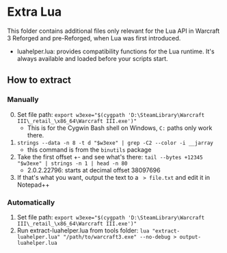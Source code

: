 # Extra Lua

This folder contains additional files only relevant for the Lua API in Warcraft 3 Reforged and pre-Reforged, when Lua was first introduced.

- luahelper.lua: provides compatibility functions for the Lua runtime. It's always available and loaded before your scripts start.

## How to extract

### Manually

0. Set file path: `export w3exe="$(cygpath 'D:\SteamLibrary\Warcraft III\_retail_\x86_64\Warcraft III.exe')"`
   - This is for the Cygwin Bash shell on Windows, `C:` paths only work there.
1. `strings --data -n 8 -t d "$w3exe" | grep -C2 --color -i __jarray`
   - this command is from the `binutils` package
2. Take the first offset +- and see what's there: `tail --bytes +12345 "$w3exe" | strings -n 1 | head -n 80`
	- 2.0.2.22796: starts at decimal offset 38097696
3. If that's what you want, output the text to a ` > file.txt` and edit it in Notepad++

### Automatically
	
1. Set file path: `export w3exe="$(cygpath 'D:\SteamLibrary\Warcraft III\_retail_\x86_64\Warcraft III.exe')"`
2. Run extract-luahelper.lua from tools folder: `lua "extract-luahelper.lua" "/path/to/warcraft3.exe" --no-debug > output-luahelper.lua`
